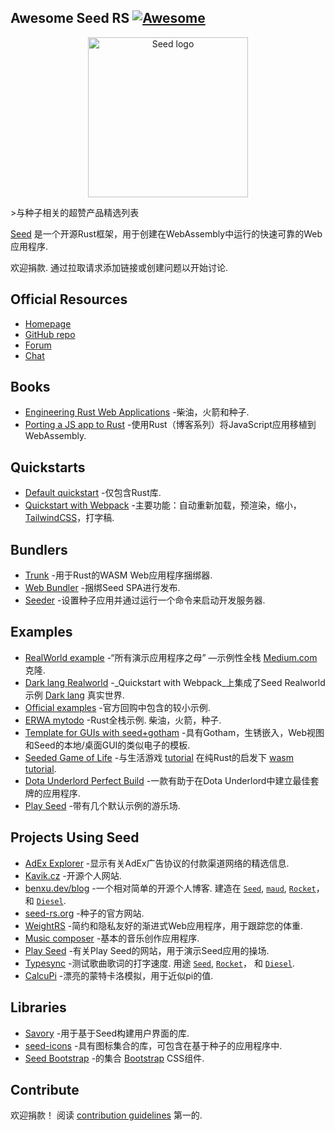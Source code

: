 <div class="github-widget" data-repo="seed-rs/awesome-seed-rs"></div>
<script async src="https://pagead2.googlesyndication.com/pagead/js/adsbygoogle.js"></script><ins class="adsbygoogle" style="display:block" data-ad-client="ca-pub-6890694312814945" data-ad-slot="5473692530" data-ad-format="auto"  data-full-width-responsive="true"></ins><script>(adsbygoogle = window.adsbygoogle || []).push({});</script>
<!--lint disable double-link-->

## Awesome Seed RS [![Awesome](https://awesome.re/badge.svg)](https://awesome.re)

<p align="center">
    <a href="https://seed-rs.org/">
        <img src="https://raw.githubusercontent.com/seed-rs/seed-rs.org/81ed1acc77062ede3295683f21f2d39611843192/seed_branding/seed_logo.min.svg" width="256" title="Seed logo">
    </a>
</p>

&gt;与种子相关的超赞产品精选列表

[Seed](https://seed-rs.org/) 是一个开源Rust框架，用于创建在WebAssembly中运行的快速可靠的Web应用程序.

欢迎捐款. 通过拉取请求添加链接或创建问题以开始讨论.



## Official Resources

- [Homepage](https://seed-rs.org/)
- [GitHub repo](https://github.com/seed-rs/seed)
- [Forum](https://seed.discourse.group)
- [Chat](https://discord.gg/JHHcHp5)

## Books
- [Engineering Rust Web Applications](https://erwabook.com/) -柴油，火箭和种子.
- [Porting a JS app to Rust](https://slowtec.de/posts/2019-12-20-porting-javascript-to-rust-part-1.html) -使用Rust（博客系列）将JavaScript应用移植到WebAssembly.

## Quickstarts

- [Default quickstart](https://github.com/seed-rs/seed-quickstart) -仅包含Rust库.
- [Quickstart with Webpack](https://github.com/seed-rs/seed-quickstart-webpack) -主要功能：自动重新加载，预渲染，缩小， [TailwindCSS](https://tailwindcss.com/)，打字稿.

## Bundlers

- [Trunk](https://github.com/thedodd/trunk) -用于Rust的WASM Web应用程序捆绑器.
- [Web Bundler](https://github.com/panoptix-za/web-bundler) -捆绑Seed SPA进行发布.
- [Seeder](https://github.com/MartinKavik/seeder) -设置种子应用并通过运行一个命令来启动开发服务器.

## Examples

- [RealWorld example](https://github.com/seed-rs/seed-rs-realworld) -“所有演示应用程序之母” —示例性全栈 [Medium.com](https://medium.com/) 克隆.
- [Dark lang Realworld](https://github.com/MartinKavik/seed-realworld-darklang) -_Quickstart with Webpack_上集成了Seed Realworld示例 [Dark lang](https://darklang.com/) 真实世界.
- [Official examples](https://github.com/seed-rs/seed/tree/master/examples) -官方回购中包含的较小示例.
- [ERWA mytodo](https://github.com/seed-rs/erwa_mytodo)  -Rust全栈示例. 柴油，火箭，种子.
- [Template for GUIs with seed+gotham](https://gitlab.com/liketechnik/local-gui-seed-gotham) -具有Gotham，生锈嵌入，Web视图和Seed的本地/桌面GUI的类似电子的模板.
- [Seeded Game of Life](https://github.com/arn-the-long-beard/seeded_game_of_life) -与生活游戏 [tutorial](https://dev.to/arnthelongbeard/how-to-only-rust-for-web-frontend-1026) 在纯Rust的启发下 [wasm tutorial](https://rustwasm.github.io/docs/book/).
- [Dota Underlord Perfect Build](https://github.com/warycat/dotawasm) -一款有助于在Dota Underlord中建立最佳套牌的应用程序.
- [Play Seed](https://ide.play-seed.dev) -带有几个默认示例的游乐场.

## Projects Using Seed

- [AdEx Explorer](https://github.com/adexnetwork/adex-explorer) -显示有关AdEx广告协议的付款渠道网络的精选信息.
- [Kavik.cz](https://github.com/MartinKavik/kavik.cz) -开源个人网站.
- [benxu.dev/blog](https://github.com/AlterionX/benxu-dev)  -一个相对简单的开源个人博客. 建造在 [`Seed`](https://seed-rs.org/), [`maud`](https://maud.lambda.xyz), [`Rocket`](https://rocket.rs)， 和 [`Diesel`](https://diesel.rs).
- [seed-rs.org](https://github.com/seed-rs/seed-rs.org) -种子的官方网站.
- [WeightRS](https://gitlab.com/mkroehnert/weightrs) -简约和隐私友好的渐进式Web应用程序，用于跟踪您的体重.
- [Music composer](https://github.com/ethanboxx/planters-rdconf-hackathon-project) -基本的音乐创作应用程序.
- [Play Seed](https://play-seed.dev) -有关Play Seed的网站，用于演示Seed应用的操场.
- [Typesync](https://typesync.rutrum.net)  -测试歌曲歌词的打字速度. 用途 [`Seed`](https://seed-rs.org/), [`Rocket`](https://rocket.rs)， 和 [`Diesel`](https://diesel.rs).
- [CalcuPi](https://divykj.github.io/CalcuPi) -漂亮的蒙特卡洛模拟，用于近似pi的值.

## Libraries

- [Savory](https://gitlab.com/MAlrusayni/savory) -用于基于Seed构建用户界面的库.
- [seed-icons](https://crates.io/crates/seed-icons) -具有图标集合的库，可包含在基于种子的应用程序中.
- [Seed Bootstrap](https://github.com/panoptix-za/seed-bootstrap) -的集合 [Bootstrap](https://getbootstrap.com/) CSS组件.

## Contribute

欢迎捐款！ 阅读 [contribution guidelines](https://github.com/seed-rs/awesome-seed-rs/blob/master/contributing.md) 第一的.
